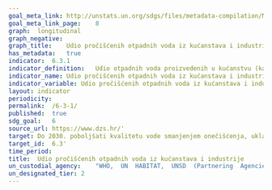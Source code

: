 ```yaml
---	
goal_meta_link:	http://unstats.un.org/sdgs/files/metadata-compilation/Metadata-Goal-6.pdf'
goal_meta_link_page:	8
graph:	longitudinal
graph_negative:	
graph_title:	Udio pročišćenih otpadnih voda iz kućanstava i industrije (%)
has_metadata:	true
indicator:	6.3.1
indicator_definition:	Udio otpadnih voda proizvedenih u kućanstvu (kanalizacija i mulj), kao i gospodarskih djelatnosti (temeljenih na ISIC kategorijama) sigurno tretiranih u odnosu na ukupnu otpadnu vodu koja nastaje u kućanstvima i gospodarskim djelatnostima. Iako definicija konceptualno uključuje otpadnu vodu generiranu iz svih gospodarskih djelatnosti, praćenje će se usredotočiti na otpadne vode nastale iz opasnih industrija (kako je određeno odgovarajućim kategorijama ISIC-a).
indicator_name:	Udio pročišćenih otpadnih voda iz kućanstava i industrije
indicator_variable:	Udio pročišćenih otpadnih voda iz kućanstava i industrije (%)
layout:	indicator
periodicity:	
permalink:	/6-3-1/
published:	true  
sdg_goal:	6
source_url:	https://www.dzs.hr/'
target:	Do 2030. poboljšati kvalitetu vode smanjenjem onečišćenja, uklanjanjem otpada i smanjivanjem otpuštanja opasnih kemikalija i materijala, prepolovljavanjem udjela netretirane otpadne vode i značajno povećavati recikliranje i sigurnu ponovnu upotrebu na globalnoj razini
target_id:	6.3'
time_period:	
title:	Udio pročišćenih otpadnih voda iz kućanstava i industrije
un_custodial_agency:	"WHO,  UN  HABITAT,  UNSD  (Partnering  Agencies:  UNEP,  OECD,  Eurostat)"
un_designated_tier:	2
---	
```

